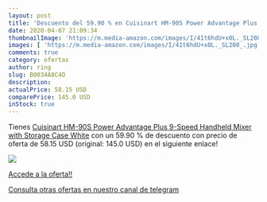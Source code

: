 ```yaml
---
layout: post
title: 'Descuento del 59.90 % en Cuisinart HM-90S Power Advantage Plus 9-'
date: 2020-04-07 21:09:34
thumbnailImage: 'https://m.media-amazon.com/images/I/41t6hdU+x0L._SL200_.jpg'
images: [ 'https://m.media-amazon.com/images/I/41t6hdU+x0L._SL200_.jpg' ]
comments: true
category: ofertas
author: ring
slug: B0034A8C4O
description:
actualPrice: 58.15 USD
comparePrice: 145.0 USD
inStock: true
---
```


Tienes [Cuisinart HM-90S Power Advantage Plus 9-Speed Handheld Mixer with Storage Case  White](https://www.amazon.com/dp/B0034A8C4O/?tag=redken08-20) con un 59.90 % de descuento con precio de oferta de 58.15 USD (original: 145.0 USD) en el siguiente enlace!

[![](https://m.media-amazon.com/images/I/41t6hdU+x0L._SL200_.jpg)](https://www.amazon.com/dp/B0034A8C4O/?tag=redken08-20)

[Accede a la oferta!!](https://www.amazon.com/dp/B0034A8C4O/?tag=redken08-20)

[Consulta otras ofertas en nuestro canal de telegram](https://t.me/s/ofertas25)
